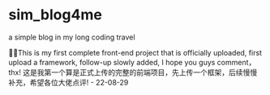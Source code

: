 # sim_blog4me
a simple blog in my long coding travel


🐱‍👤This is my first complete front-end project that is officially uploaded, first upload a framework, follow-up slowly added, I hope you guys comment，thx!
这是我第一个算是正式上传的完整的前端项目，先上传一个框架，后续慢慢补充，希望各位大佬点评!     - 22-08-29
